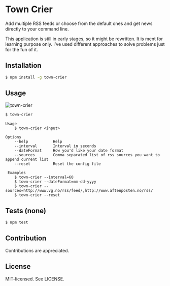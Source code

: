 Town Crier
======
Add multiple RSS feeds or choose from the default ones and get news directly to your command line.

This application is still in early stages, so it might be rewritten. It is ment for learning purpose only. I've used different approaches to solve problems just for the fun of it.

Installation
------
```bash
$ npm install -g town-crier
```

Usage
------
![town-crier](http://i.imgur.com/4G0V429.gif)

```bash
$ town-crier
```

```
Usage
    $ town-crier <input>

Options
    --help           Help
    --interval       Interval in seconds
    --dateFormat     How you'd like your date format
    --sources        Comma separated list of rss sources you want to append current list
    --reset          Reset the config file

 Examples
    $ town-crier --interval=60
    $ town-crier --dateFormat=mm-dd-yyyy
    $ town-crier --sources=http://www.vg.no/rss/feed/,http://www.aftenposten.no/rss/
    $ town-crier --reset
```

Tests (none)
------
```bash
$ npm test
```

Contribution
------
Contributions are appreciated.

License
------
MIT-licensed. See LICENSE.
